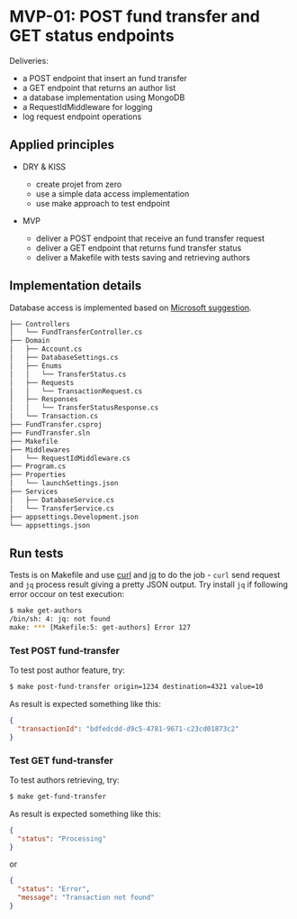 # MVP-01: POST fund transfer and GET status endpoints

Deliveries:

 * a POST endpoint that insert an fund transfer
 * a GET endpoint that returns an author list
 * a database implementation using MongoDB
 * a RequestIdMiddleware for logging
 * log request endpoint operations

## Applied principles

 * DRY & KISS

   * create projet from zero
   * use a simple data access implementation
   * use make approach to test endpoint
 
 * MVP
 
   * deliver a POST endpoint that receive an fund transfer request
   * deliver a GET endpoint that returns fund transfer status
   * deliver a Makefile with tests saving and retrieving authors

## Implementation details

Database access is implemented based on [Microsoft suggestion](https://learn.microsoft.com/en-us/aspnet/core/tutorials/first-mongo-app?view=aspnetcore-7.0&tabs=visual-studio-code).

``` bash
├── Controllers
│   └── FundTransferController.cs
├── Domain
│   ├── Account.cs
│   ├── DatabaseSettings.cs
│   ├── Enums
│   │   └── TransferStatus.cs
│   ├── Requests
│   │   └── TransactionRequest.cs
│   ├── Responses
│   │   └── TransferStatusResponse.cs
│   └── Transaction.cs
├── FundTransfer.csproj
├── FundTransfer.sln
├── Makefile
├── Middlewares
│   └── RequestIdMiddleware.cs
├── Program.cs
├── Properties
│   └── launchSettings.json
├── Services
│   ├── DatabaseService.cs
│   └── TransferService.cs
├── appsettings.Development.json
└── appsettings.json
```

## Run tests

Tests is on Makefile and use [curl](https://curl.se/) and [jq](https://jqlang.github.io/jq/) to do the job - `curl` send request and `jq` process result giving a pretty JSON output. Try install `jq` if following error occour on test execution:

``` bash
$ make get-authors
/bin/sh: 4: jq: not found
make: *** [Makefile:5: get-authors] Error 127
```

### Test POST fund-transfer

To test post author feature, try:

``` bash
$ make post-fund-transfer origin=1234 destination=4321 value=10
```

As result is expected something like this:

``` json
{
  "transactionId": "bdfedcdd-d9c5-4781-9671-c23cd01873c2"
}
```

### Test GET fund-transfer

To test authors retrieving, try:

``` bash
$ make get-fund-transfer
```

As result is expected something like this:

``` json
{
  "status": "Processing"
}
```
or
``` json
{
  "status": "Error",
  "message": "Transaction not found"
}
```
